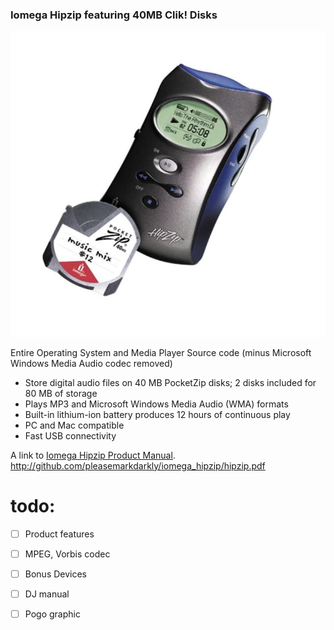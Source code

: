 ### Iomega Hipzip featuring 40MB Clik! Disks

![Iomega Hipzip](https://github.com/pleasemarkdarkly/iomega_hipzip/blob/master/readme/iomega.png "Iomega Hipzip")

Entire Operating System and Media Player Source code (minus Microsoft Windows Media Audio codec removed)

* Store digital audio files on 40 MB PocketZip disks; 2 disks included for 80 MB of storage
* Plays MP3 and Microsoft Windows Media Audio (WMA) formats
* Built-in lithium-ion battery produces 12 hours of continuous play
* PC and Mac compatible
* Fast USB connectivity

A link to [Iomega Hipzip Product Manual](https://github.com/pleasemarkdarkly/iomega_hipzip/blob/master/readme/hipzip.pdf). <http://github.com/pleasemarkdarkly/iomega_hipzip/hipzip.pdf>

# todo:
* [ ] Product features
* [ ] MPEG, Vorbis codec
* [ ] Bonus Devices
* [ ] DJ manual
* [ ] Pogo graphic

